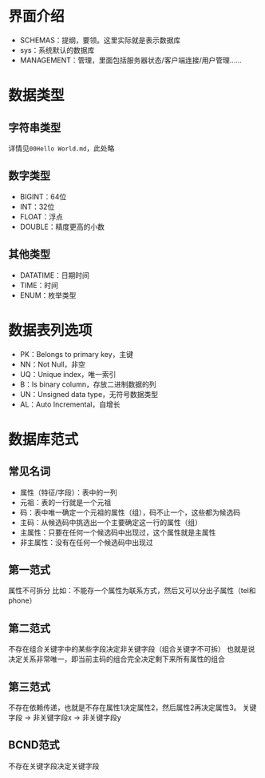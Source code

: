 # 界面介绍

* SCHEMAS：提纲，要领。这里实际就是表示数据库
* sys：系统默认的数据库
* MANAGEMENT：管理，里面包括服务器状态/客户端连接/用户管理……

# 数据类型

## 字符串类型

详情见`00Hello World.md`，此处略

## 数字类型

* BIGINT：64位
* INT：32位
* FLOAT：浮点
* DOUBLE：精度更高的小数

## 其他类型

* DATATIME：日期时间
* TIME：时间
* ENUM：枚举类型

# 数据表列选项

* PK：Belongs to primary key，主键
* NN：Not Null，非空
* UQ：Unique index，唯一索引
* B：Is binary column，存放二进制数据的列
* UN：Unsigned data type，无符号数据类型
* AL：Auto Incremental，自增长

# 数据库范式

## 常见名词

* 属性（特征/字段）：表中的一列
* 元祖：表的一行就是一个元祖
* 码：表中唯一确定一个元祖的属性（组），码不止一个，这些都为候选码
* 主码：从候选码中挑选出一个主要确定这一行的属性（组）
* 主属性：只要在任何一个候选码中出现过，这个属性就是主属性
* 非主属性：没有在任何一个候选码中出现过

## 第一范式

属性不可拆分
比如：不能存一个属性为联系方式，然后又可以分出子属性（tel和phone）

## 第二范式

不存在组合关键字中的某些字段决定非关键字段（组合关键字不可拆）
也就是说决定关系非常唯一，即当前主码的组合完全决定剩下来所有属性的组合

## 第三范式

不存在依赖传递，也就是不存在属性1决定属性2，然后属性2再决定属性3。
关键字段 -> 非关键字段x -> 非关键字段y

## BCND范式

不存在关键字段决定关键字段
